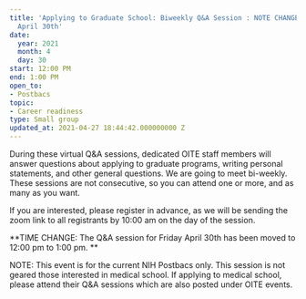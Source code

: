 ```yaml
---
title: 'Applying to Graduate School: Biweekly Q&A Session : NOTE CHANGE in time for
  April 30th'
date:
  year: 2021
  month: 4
  day: 30
start: 12:00 PM
end: 1:00 PM
open_to:
- Postbacs
topic:
- Career readiness
type: Small group
updated_at: 2021-04-27 18:44:42.000000000 Z
---
```

During these virtual Q&amp;A sessions, dedicated OITE staff members will
answer questions about applying to graduate programs, writing personal
statements, and other general questions. We are going to meet
bi-weekly.  These sessions are not consecutive, so you can attend one or
more, and as many as you want. 

If you are interested, please register in advance, as we will be sending
the zoom link to all registrants by 10:00 am on the day of the session. 

**TIME CHANGE: The Q&amp;A session for Friday April 30th has been moved
to 12:00 pm to 1:00 pm. **

NOTE: This event is for the current NIH Postbacs only. This session is
not geared those interested in medical school. If applying to medical
school, please attend their Q&amp;A sessions which are also posted under
OITE events. 
